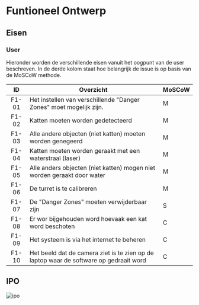 # Funtioneel Ontwerp

## Eisen

### User

Hieronder worden de verschillende eisen vanuit het oogpunt van de user beschreven. In de derde kolom staat hoe belangrijk de issue is op basis van de MoSCoW methode.

| ID   | Overzicht | MoSCoW |
|:----:|-----------|--------|
| F1-01 | Het instellen van verschillende "Danger Zones" moet mogelijk zijn. | M |
| F1-02 | Katten moeten worden gedetecteerd | M |
| F1-03 | Alle andere objecten (niet katten) moeten worden genegeerd | M |
| F1-04 | Katten moeten worden geraakt met een waterstraal (laser) | M |
| F1-05 | Alle anders objecten (niet katten) mogen niet worden geraakt door water | M |
| F1-06 | De turret is te calibreren | M |
| F1-07 | De "Danger Zones" moeten verwijderbaar zijn | S |
| F1-08 | Er wor bijgehouden word hoevaak een kat word beschoten | C |
| F1-09 | Het systeem is via het internet te beheren | C |
| F1-10 | Het beeld dat de camera ziet is te zien op de laptop waar de software op gedraait word | C |

## IPO

![ipo](/images/ipo.png)

